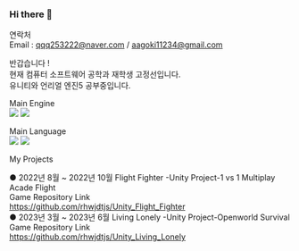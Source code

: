 ### Hi there 👋  
  
연락처                         
Email : qqq253222@naver.com  / aagoki11234@gmail.com  
  
  
반갑습니다  !  
현재 컴퓨터 소프트웨어 공학과 재학생 고정선입니다.    
유니티와 언리얼 엔진5 공부중입니다.  
  
  
Main Engine    
<img src="https://img.shields.io/badge/unity-FFFFFF?style=for-the-badge&logo=unity&logoColor=black">  <img src="https://img.shields.io/badge/Unreal Engine-0E1128?style=for-the-badge&logo=Unreal Engine&logoColor=black">   

Main Language  
<img src="https://img.shields.io/badge/C Sharp-239120?style=for-the-badge&logo=C Sharp&logoColor=black">   <img src="https://img.shields.io/badge/c++-00599C?style=for-the-badge&logo=C++&logoColor=black">
                           
My Projects  

● 2022년 8월 ~ 2022년 10월 Flight Fighter -Unity Project-1 vs 1 Multiplay Acade Flight  
Game Repository Link  
https://github.com/rhwjdtjs/Unity_Flight_Fighter     
● 2023년 3월 ~ 2023년 6월  Living Lonely  -Unity Project-Openworld Survival  
Game Repository Link  
https://github.com/rhwjdtjs/Unity_Living_Lonely  



<!--
**rhwjdtjs/rhwjdtjs** is a ✨ _special_ ✨ repository because its `README.md` (this file) appears on your GitHub profile.

Here are some ideas to get you started:

- 🔭 I’m currently working on ...
- 🌱 I’m currently learning ...
- 👯 I’m looking to collaborate on ...
- 🤔 I’m looking for help with ...
- 💬 Ask me about ...
- 📫 How to reach me: ...
- 😄 Pronouns: ...
- ⚡ Fun fact: ...
-->
